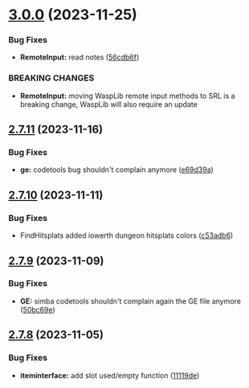 # [3.0.0](https://github.com/Torwent/SRL-T/compare/v2.7.11...v3.0.0) (2023-11-25)


### Bug Fixes

* **RemoteInput:** read notes ([56cdb6f](https://github.com/Torwent/SRL-T/commit/56cdb6fc3090aeabbaa2f38088e9c108c140432c))


### BREAKING CHANGES

* **RemoteInput:** moving WaspLib remote input methods to SRL is a breaking change, WaspLib will also require an update



## [2.7.11](https://github.com/Torwent/SRL-T/compare/v2.7.10...v2.7.11) (2023-11-16)


### Bug Fixes

* **ge:** codetools bug shouldn't complain anymore ([e69d39a](https://github.com/Torwent/SRL-T/commit/e69d39a46c4a3a7c07653a6682b0976a598750fb))



## [2.7.10](https://github.com/Torwent/SRL-T/compare/v2.7.9...v2.7.10) (2023-11-11)


### Bug Fixes

* FindHitsplats added iowerth dungeon hitsplats colors ([c53adb6](https://github.com/Torwent/SRL-T/commit/c53adb658d7f74b850b0cbf1ac138a6cdc18597b))



## [2.7.9](https://github.com/Torwent/SRL-T/compare/v2.7.8...v2.7.9) (2023-11-09)


### Bug Fixes

* **GE:** simba codetools shouldn't complain again the GE file anymore ([50bc69e](https://github.com/Torwent/SRL-T/commit/50bc69ea85056ee2421128b4acfe3fc812d11caa))



## [2.7.8](https://github.com/Torwent/SRL-T/compare/v2.7.7...v2.7.8) (2023-11-05)


### Bug Fixes

* **iteminterface:** add slot used/empty function ([11119de](https://github.com/Torwent/SRL-T/commit/11119deda58f45725671f97358a19b65ae19950d))



